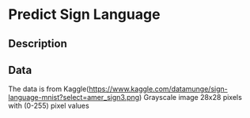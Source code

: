 # Predict Sign Language

## Description

## Data
The data is from Kaggle(https://www.kaggle.com/datamunge/sign-language-mnist?select=amer_sign3.png)
Grayscale image 28x28 pixels with (0-255) pixel values

##
